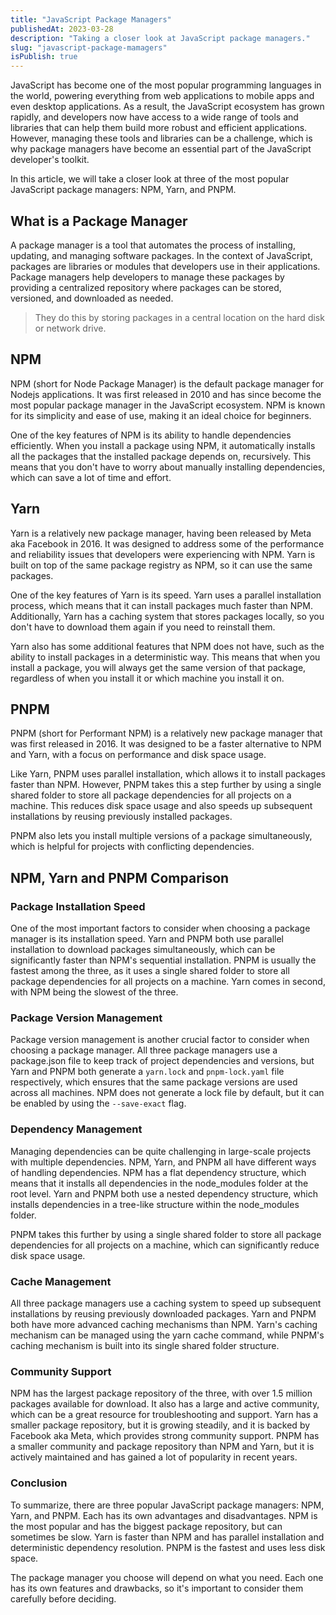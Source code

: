 ```yaml
---
title: "JavaScript Package Managers"
publishedAt: 2023-03-28
description: "Taking a closer look at JavaScript package managers."
slug: "javascript-package-mamagers"
isPublish: true
---
```



JavaScript has become one of the most popular programming languages in the world, powering everything from web applications to mobile apps and even desktop applications. As a result, the JavaScript ecosystem has grown rapidly, and developers now have access to a wide range of tools and libraries that can help them build more robust and efficient applications. However, managing these tools and libraries can be a challenge, which is why package managers have become an essential part of the JavaScript developer's toolkit.

In this article, we will take a closer look at three of the most popular JavaScript package managers: NPM, Yarn, and PNPM.

## What is a Package Manager

A package manager is a tool that automates the process of installing, updating, and managing software packages. In the context of JavaScript, packages are libraries or modules that developers use in their applications. Package managers help developers to manage these packages by providing a centralized repository where packages can be stored, versioned, and downloaded as needed.

> They do this by storing packages in a central location on the hard disk or network drive.

## NPM

NPM (short for Node Package Manager) is the default package manager for Nodejs applications. It was first released in 2010 and has since become the most popular package manager in the JavaScript ecosystem. NPM is known for its simplicity and ease of use, making it an ideal choice for beginners.

One of the key features of NPM is its ability to handle dependencies efficiently. When you install a package using NPM, it automatically installs all the packages that the installed package depends on, recursively. This means that you don't have to worry about manually installing dependencies, which can save a lot of time and effort.

## Yarn

Yarn is a relatively new package manager, having been released by Meta aka Facebook in 2016. It was designed to address some of the performance and reliability issues that developers were experiencing with NPM. Yarn is built on top of the same package registry as NPM, so it can use the same packages.

One of the key features of Yarn is its speed. Yarn uses a parallel installation process, which means that it can install packages much faster than NPM. Additionally, Yarn has a caching system that stores packages locally, so you don't have to download them again if you need to reinstall them.

Yarn also has some additional features that NPM does not have, such as the ability to install packages in a deterministic way. This means that when you install a package, you will always get the same version of that package, regardless of when you install it or which machine you install it on.

## PNPM

PNPM (short for Performant NPM) is a relatively new package manager that was first released in 2016. It was designed to be a faster alternative to NPM and Yarn, with a focus on performance and disk space usage.

Like Yarn, PNPM uses parallel installation, which allows it to install packages faster than NPM. However, PNPM takes this a step further by using a single shared folder to store all package dependencies for all projects on a machine. This reduces disk space usage and also speeds up subsequent installations by reusing previously installed packages.

PNPM also  lets you install multiple versions of a package simultaneously, which is helpful for projects with conflicting dependencies.

## NPM, Yarn and PNPM Comparison

### Package Installation Speed

One of the most important factors to consider when choosing a package manager is its installation speed. Yarn and PNPM both use parallel installation to download packages simultaneously, which can be significantly faster than NPM's sequential installation.
 PNPM is usually the fastest among the three, as it uses a single shared folder to store all package dependencies for all projects on a machine. Yarn comes in second, with NPM being the slowest of the three.

### Package Version Management

Package version management is another crucial factor to consider when choosing a package manager. All three package managers use a package.json file to keep track of project dependencies and versions, but Yarn and PNPM both generate a `yarn.lock` and `pnpm-lock.yaml` file respectively, which ensures that the same package versions are used across all machines. NPM does not generate a lock file by default, but it can be enabled by using the `--save-exact` flag.

### Dependency Management

Managing dependencies can be quite challenging in large-scale projects with multiple dependencies. NPM, Yarn, and PNPM all have different ways of handling dependencies. NPM has a flat dependency structure, which means that it installs all dependencies in the node_modules folder at the root level. Yarn and PNPM both use a nested dependency structure, which installs dependencies in a tree-like structure within the node_modules folder.

PNPM takes this further by using a single shared folder to store all package dependencies for all projects on a machine, which can significantly reduce disk space usage.

### Cache Management

All three package managers use a caching system to speed up subsequent installations by reusing previously downloaded packages. Yarn and PNPM both have more advanced caching mechanisms than NPM. Yarn's caching mechanism can be managed using the yarn cache command, while PNPM's caching mechanism is built into its single shared folder structure.

### Community Support

NPM has the largest package repository of the three, with over 1.5 million packages available for download. It also has a large and active community, which can be a great resource for troubleshooting and support. Yarn has a smaller package repository, but it is growing steadily, and it is backed by Facebook aka Meta, which provides strong community support. PNPM has a smaller community and package repository than NPM and Yarn, but it is actively maintained and has gained a lot of popularity in recent years.

### Conclusion

To summarize, there are three popular JavaScript package managers: NPM, Yarn, and PNPM. Each has its own advantages and disadvantages. NPM is the most popular and has the biggest package repository, but can sometimes be slow. Yarn is faster than NPM and has parallel installation and deterministic dependency resolution. PNPM is the fastest and uses less disk space.

The package manager you choose will depend on what you need. Each one has its own features and drawbacks, so it's important to consider them carefully before deciding.
